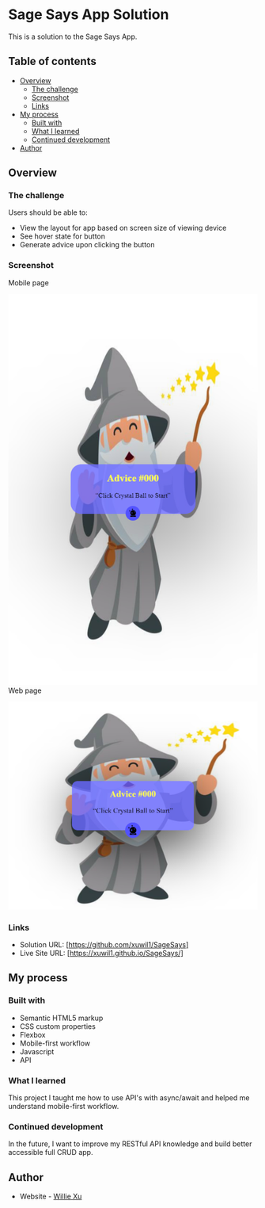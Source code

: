 # Sage Says App Solution

This is a solution to the Sage Says  App.

## Table of contents

- [Overview](#overview)
  - [The challenge](#the-challenge)
  - [Screenshot](#screenshot)
  - [Links](#links)
- [My process](#my-process)
  - [Built with](#built-with)
  - [What I learned](#what-i-learned)
  - [Continued development](#continued-development)
- [Author](#author)

## Overview

### The challenge

Users should be able to:

- View the layout for app based on screen size of viewing device 
- See hover state for button
- Generate advice upon clicking the button

### Screenshot
Mobile page

![Mobile page](/img/mobilepage.png)
Web page

![Web page](/img/webpage.png)

### Links

- Solution URL: [https://github.com/xuwil1/SageSays]
- Live Site URL: [https://xuwil1.github.io/SageSays/]

## My process

### Built with

- Semantic HTML5 markup
- CSS custom properties
- Flexbox
- Mobile-first workflow
- Javascript
- API




### What I learned

This project I taught me how to use API's with async/await and helped me understand mobile-first workflow.

### Continued development

In the future, I want to improve my RESTful API knowledge and build better accessible full CRUD app. 

## Author

- Website - [Willie Xu](www.xuwill.com)

